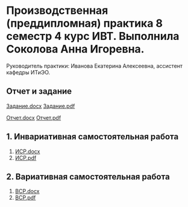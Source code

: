 # Производственная (преддипломная) практика 8 семестр 4 курс ИВТ. Выполнила Соколова Анна Игоревна.

Руководитель практики: Иванова Екатерина Алексеевна, ассистент кафедры ИТиЭО.

## Отчет и задание

[Задание.docx]() [Задание.pdf]()

[Отчет.docx]() [Отчет.pdf]()

## 1. Инвариативная самостоятельная работа

1. [ИСР.docx]()
2. [ИСР.pdf]()


## 2. Вариативная самостоятельная работа
1. [ВСР.docx]()
2. [ВСР.pdf]()
